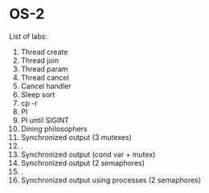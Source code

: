 # OS-2  
List of labs:  
1. Thread create  
2. Thread join  
3. Thread param  
4. Thread cancel  
5. Cancel handler  
6. Sleep sort  
7. cp -r  
8. PI  
9. PI until SIGINT  
10. Dining philosophers  
11. Synchronized output (3 mutexes)  
12. .   
13. Synchronized output (cond var + mutex)  
14. Synchronized output (2 semaphores)  
15. .  
16. Synchronized output using processes (2 semaphores)  
